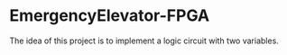 # EmergencyElevator-FPGA
The idea of this project is to implement a logic circuit with two variables. 
